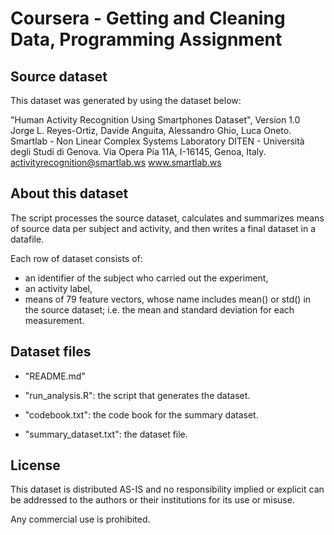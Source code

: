 # Coursera - Getting and Cleaning Data, Programming Assignment

## Source dataset
This dataset was generated by using the dataset below:

"Human Activity Recognition Using Smartphones Dataset", Version 1.0
Jorge L. Reyes-Ortiz, Davide Anguita, Alessandro Ghio, Luca Oneto.
Smartlab - Non Linear Complex Systems Laboratory
DITEN - Università degli Studi di Genova.
Via Opera Pia 11A, I-16145, Genoa, Italy.
activityrecognition@smartlab.ws
www.smartlab.ws


## About this dataset 
The script processes the source dataset, calculates and summarizes means of 
source data per subject and activity, and then writes a final dataset in a 
datafile.  

Each row of dataset consists of:
- an identifier of the subject who carried out the experiment,
- an activity label,
- means of 79 feature vectors, whose name includes mean() or std() in the 
source dataset; i.e. the mean and standard deviation for each measurement.


## Dataset files

- "README.md"

- "run_analysis.R": the script that generates the dataset.

- "codebook.txt": the code book for the summary dataset.

- "summary_dataset.txt": the dataset file. 


## License
This dataset is distributed AS-IS and no responsibility implied or explicit can 
be addressed to the authors or their institutions for its use or misuse.

Any commercial use is prohibited.
